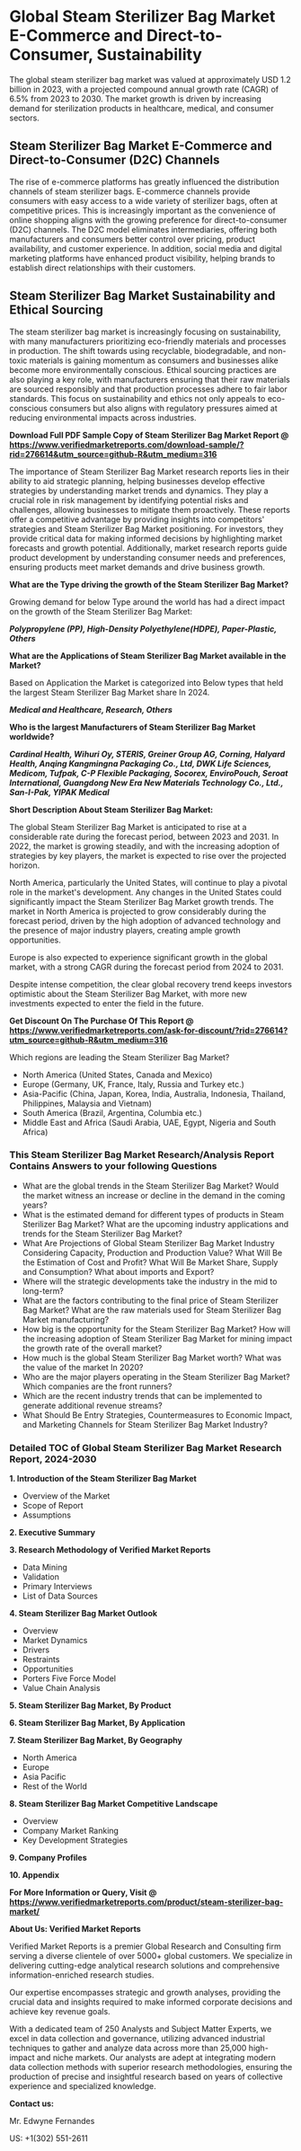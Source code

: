 <h1>Global Steam Sterilizer Bag Market E-Commerce and Direct-to-Consumer, Sustainability</h1><p class=""><p>The global steam sterilizer bag market was valued at approximately USD 1.2 billion in 2023, with a projected compound annual growth rate (CAGR) of 6.5% from 2023 to 2030. The market growth is driven by increasing demand for sterilization products in healthcare, medical, and consumer sectors.</p><h2>Steam Sterilizer Bag Market E-Commerce and Direct-to-Consumer (D2C) Channels</h2><p>The rise of e-commerce platforms has greatly influenced the distribution channels of steam sterilizer bags. E-commerce channels provide consumers with easy access to a wide variety of sterilizer bags, often at competitive prices. This is increasingly important as the convenience of online shopping aligns with the growing preference for direct-to-consumer (D2C) channels. The D2C model eliminates intermediaries, offering both manufacturers and consumers better control over pricing, product availability, and customer experience. In addition, social media and digital marketing platforms have enhanced product visibility, helping brands to establish direct relationships with their customers.</p><h2>Steam Sterilizer Bag Market Sustainability and Ethical Sourcing</h2><p>The steam sterilizer bag market is increasingly focusing on sustainability, with many manufacturers prioritizing eco-friendly materials and processes in production. The shift towards using recyclable, biodegradable, and non-toxic materials is gaining momentum as consumers and businesses alike become more environmentally conscious. Ethical sourcing practices are also playing a key role, with manufacturers ensuring that their raw materials are sourced responsibly and that production processes adhere to fair labor standards. This focus on sustainability and ethics not only appeals to eco-conscious consumers but also aligns with regulatory pressures aimed at reducing environmental impacts across industries.</p></p><p class=""><strong>Download Full PDF Sample Copy of Steam Sterilizer Bag Market Report @ <a href="https://www.verifiedmarketreports.com/download-sample/?rid=276614&utm_source=github-R&utm_medium=316" target="_blank">https://www.verifiedmarketreports.com/download-sample/?rid=276614&utm_source=github-R&utm_medium=316</a></strong></p><p>The importance of&nbsp;Steam Sterilizer Bag Market research reports lies in their ability to aid strategic planning, helping businesses develop effective strategies by understanding market trends and dynamics. They play a crucial role in risk management by identifying potential risks and challenges, allowing businesses to mitigate them proactively. These reports offer a competitive advantage by providing insights into competitors' strategies and Steam Sterilizer Bag Market positioning. For investors, they provide critical data for making informed decisions by highlighting market forecasts and growth potential. Additionally, market research reports guide product development by understanding consumer needs and preferences, ensuring products meet market demands and drive business growth.</p><p><strong>What are the&nbsp;Type driving the growth of the Steam Sterilizer Bag Market?</strong></p><p id="" class="">Growing demand for below Type around the world has had a direct impact on the growth of the Steam Sterilizer Bag Market:</p><p class=""><em><strong>Polypropylene (PP), High-Density Polyethylene(HDPE), Paper-Plastic, Others</strong></em></p><p class=""><strong>What are the&nbsp;Applications&nbsp;of Steam Sterilizer Bag Market available in the Market?</strong></p><p id="" class="">Based on Application the Market is categorized into Below types that held the largest Steam Sterilizer Bag Market share In 2024.</p><p class=""><em><strong>Medical and Healthcare, Research, Others</strong></em></p><p class=""><strong>Who is the largest Manufacturers of Steam Sterilizer Bag Market worldwide?</strong></p><p><em><strong>Cardinal Health, Wihuri Oy, STERIS, Greiner Group AG, Corning, Halyard Health, Anqing Kangmingna Packaging Co., Ltd, DWK Life Sciences, Medicom, Tufpak, C-P Flexible Packaging, Socorex, EnviroPouch, Seroat International, Guangdong New Era New Materials Technology Co., Ltd., San-I-Pak, YIPAK Medical</strong></em></p><p id="" class=""><strong>Short Description About Steam Sterilizer Bag Market:</strong></p><p>The global Steam Sterilizer Bag Market is anticipated to rise at a considerable rate during the forecast period, between 2023 and 2031. In 2022, the market is growing steadily, and with the increasing adoption of strategies by key players, the market is expected to rise over the projected horizon.</p><p>North America, particularly the United States, will continue to play a pivotal role in the market's development. Any changes in the United States could significantly impact the Steam Sterilizer Bag Market growth trends. The market in North America is projected to grow considerably during the forecast period, driven by the high adoption of advanced technology and the presence of major industry players, creating ample growth opportunities.</p><p>Europe is also expected to experience significant growth in the global market, with a strong CAGR during the forecast period from 2024 to 2031.</p><p>Despite intense competition, the clear global recovery trend keeps investors optimistic about the Steam Sterilizer Bag Market, with more new investments expected to enter the field in the future.</p><p id="" class=""><strong>Get Discount On The Purchase Of This Report @ <a href="https://www.verifiedmarketreports.com/ask-for-discount/?rid=276614?utm_source=github-R&utm_medium=316" target="_blank">https://www.verifiedmarketreports.com/ask-for-discount/?rid=276614?utm_source=github-R&utm_medium=316</a></strong></p><p class="">Which regions are leading the Steam Sterilizer Bag Market?</p><ul><li>North America (United States, Canada and Mexico)</li><li>Europe (Germany, UK, France, Italy, Russia and Turkey etc.)</li><li>Asia-Pacific (China, Japan, Korea, India, Australia, Indonesia, Thailand, Philippines, Malaysia and Vietnam)</li><li>South America (Brazil, Argentina, Columbia etc.)</li><li>Middle East and Africa (Saudi Arabia, UAE, Egypt, Nigeria and South Africa)</li></ul><h3 id="" class="">This Steam Sterilizer Bag Market Research/Analysis Report Contains Answers to your following Questions</h3><ul><li>What are the global trends in the Steam Sterilizer Bag Market? Would the market witness an increase or decline in the demand in the coming years?</li><li>What is the estimated demand for different types of products in Steam Sterilizer Bag Market? What are the upcoming industry applications and trends for the Steam Sterilizer Bag Market?</li><li>What Are Projections of Global Steam Sterilizer Bag Market Industry Considering Capacity, Production and Production Value? What Will Be the Estimation of Cost and Profit? What Will Be Market Share, Supply and Consumption? What about imports and Export?</li><li>Where will the strategic developments take the industry in the mid to long-term?</li><li>What are the factors contributing to the final price of Steam Sterilizer Bag Market? What are the raw materials used for Steam Sterilizer Bag Market manufacturing?</li><li>How big is the opportunity for the Steam Sterilizer Bag Market? How will the increasing adoption of Steam Sterilizer Bag Market for mining impact the growth rate of the overall market?</li><li>How much is the global Steam Sterilizer Bag Market worth? What was the value of the market In 2020?</li><li>Who are the major players operating in the Steam Sterilizer Bag Market? Which companies are the front runners?</li><li>Which are the recent industry trends that can be implemented to generate additional revenue streams?</li><li>What Should Be Entry Strategies, Countermeasures to Economic Impact, and Marketing Channels for Steam Sterilizer Bag Market Industry?</li></ul><h3 id="" class="">Detailed TOC of Global Steam Sterilizer Bag Market Research Report, 2024-2030</h3><p id="" class=""><strong>1. Introduction of the Steam Sterilizer Bag Market</strong></p><ul><li>Overview of the Market</li><li>Scope of Report</li><li>Assumptions</li></ul><p id="" class=""><strong>2. Executive Summary</strong></p><p id="" class=""><strong>3. Research Methodology of Verified Market Reports</strong></p><ul><li>Data Mining</li><li>Validation</li><li>Primary Interviews</li><li>List of Data Sources</li></ul><p id="" class=""><strong>4. Steam Sterilizer Bag Market Outlook</strong></p><ul><li>Overview</li><li>Market Dynamics</li><li>Drivers</li><li>Restraints</li><li>Opportunities</li><li>Porters Five Force Model</li><li>Value Chain Analysis</li></ul><p id="" class=""><strong>5. Steam Sterilizer Bag Market, By Product</strong></p><p id="" class=""><strong>6. Steam Sterilizer Bag Market, By Application</strong></p><p id="" class=""><strong>7. Steam Sterilizer Bag Market, By Geography</strong></p><ul><li>North America</li><li>Europe</li><li>Asia Pacific</li><li>Rest of the World</li></ul><p id="" class=""><strong>8. Steam Sterilizer Bag Market Competitive Landscape</strong></p><ul><li>Overview</li><li>Company Market Ranking</li><li>Key Development Strategies</li></ul><p id="" class=""><strong>9. Company Profiles</strong></p><p id="" class=""><strong>10. Appendix</strong></p><p id="" class=""><strong>For More Information or Query, Visit @ <a href="https://www.verifiedmarketreports.com/product/steam-sterilizer-bag-market/" target="_blank">https://www.verifiedmarketreports.com/product/steam-sterilizer-bag-market/</a></strong></p><p id="" class=""><strong>About Us: Verified Market Reports</strong></p><p id="" class="">Verified Market Reports is a premier Global Research and Consulting firm serving a diverse clientele of over 5000+ global customers. We specialize in delivering cutting-edge analytical research solutions and comprehensive information-enriched research studies.</p><p id="" class="">Our expertise encompasses strategic and growth analyses, providing the crucial data and insights required to make informed corporate decisions and achieve key revenue goals.</p><p id="" class="">With a dedicated team of 250 Analysts and Subject Matter Experts, we excel in data collection and governance, utilizing advanced industrial techniques to gather and analyze data across more than 25,000 high-impact and niche markets. Our analysts are adept at integrating modern data collection methods with superior research methodologies, ensuring the production of precise and insightful research based on years of collective experience and specialized knowledge.</p><p id="" class=""><strong>Contact us:</strong></p><p id="" class="">Mr. Edwyne Fernandes</p><p id="" class="">US: +1(302) 551-2611</p>